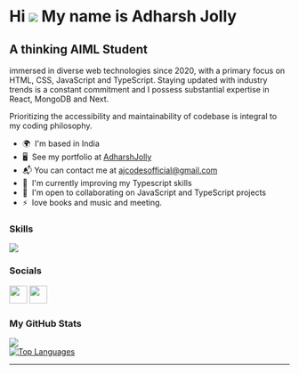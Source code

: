 # Hi ![](https://user-images.githubusercontent.com/18350557/176309783-0785949b-9127-417c-8b55-ab5a4333674e.gif) My name is Adharsh Jolly

## A thinking AIML Student

immersed in diverse web technologies since 2020, with a primary focus on HTML, CSS, JavaScript and TypeScript. Staying updated with industry trends is a constant commitment and I possess substantial expertise in React, MongoDB and Next.

Prioritizing the accessibility and maintainability of codebase is integral to my coding philosophy.

* 🌍  I'm based in India
* 🖥️  See my portfolio at [AdharshJolly](http://adharshjolly-portfolio.vercel.app)
* 📬  You can contact me at [ajcodesofficial@gmail.com](mailto:ajcodesofficial@gmail.com)
* 🧠  I'm currently improving my Typescript skills
* 🤝  I'm open to collaborating on JavaScript and TypeScript projects
* ⚡  love books and music and meeting.

### Skills

<p align="left">
  <a href="https://skillicons.dev">
    <img src="https://skillicons.dev/icons?i=git,bootstrap,tailwind,c,css,express,firebase,github,html,java,js,ts,nextjs,react,matlab,mongodb,nodejs,npm,postman,python,replit,aws,azure,gcp" />
  </a>
</p>

### Socials

<p align="left" >
<a href="https://adharshjolly-portfolio.vercel.app" target="_blank" rel="noreferrer"><img src="https://raw.githubusercontent.com/AdharshJolly/AdharshJolly/main/assets/icons/socials/portfolio.svg" width="32" height="32" /></a>
<a href="https://www.linkedin.com/in/adharsh-jolly" target="_blank" rel="noreferrer"><img src="https://raw.githubusercontent.com/AdharshJolly/AdharshJolly/main/assets/icons/socials/linkedin.svg" width="32" height="32" /></a>

### <!-- Badges  --><b>My GitHub Stats</b>

<!-- <a href="http://www.github.com/AdharshJolly">
<img src="https://github-readme-stats.vercel.app/api?username=AdharshJolly&show_icons=true&hide=&count_private=true&title_color=0891b2&text_color=ffffff&icon_color=0891b2&bg_color=1c1917&hide_border=true&show_icons=true" alt="AdharshJolly's GitHub stats" />
</a> -->
<a href="http://www.github.com/AdharshJolly">
<img src="https://github-readme-streak-stats.herokuapp.com/?user=AdharshJolly&stroke=ffffff&background=1c1917&ring=0891b2&fire=0891b2&currStreakNum=ffffff&currStreakLabel=0891b2&sideNums=ffffff&sideLabels=ffffff&dates=ffffff&hide_border=true" />
</a>
</br>
<a href="https://github.com/AdharshJolly" align="left">
<img src="https://github-readme-stats.vercel.app/api/top-langs/?username=AdharshJolly&langs_count=5&title_color=0891b2&text_color=ffffff&icon_color=0891b2&bg_color=1c1917&hide_border=true&locale=en&custom_title=Top%20%Languages" alt="Top Languages" />
</a>


--- 

<!-- ### Visitor Count
![Visitor Count](https://profile-counter.glitch.me/AdharshJolly/count.svg) -->
